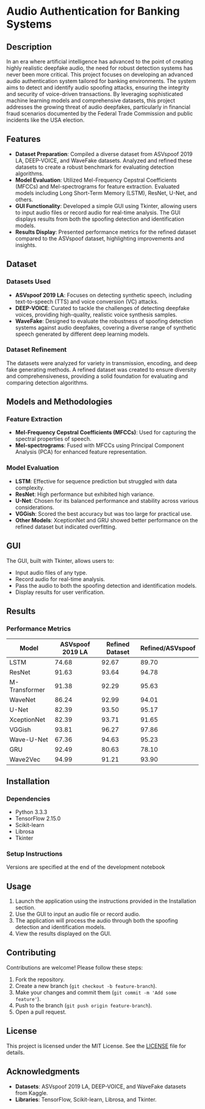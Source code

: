 # Audio Authentication for Banking Systems

## Description

In an era where artificial intelligence has advanced to the point of creating highly realistic deepfake audio, the need for robust detection systems has never been more critical. This project focuses on developing an advanced audio authentication system tailored for banking environments. The system aims to detect and identify audio spoofing attacks, ensuring the integrity and security of voice-driven transactions. By leveraging sophisticated machine learning models and comprehensive datasets, this project addresses the growing threat of audio deepfakes, particularly in financial fraud scenarios documented by the Federal Trade Commission and public incidents like the USA election.

## Features

- **Dataset Preparation**: Compiled a diverse dataset from ASVspoof 2019 LA, DEEP-VOICE, and WaveFake datasets. Analyzed and refined these datasets to create a robust benchmark for evaluating detection algorithms.
- **Model Evaluation**: Utilized Mel-Frequency Cepstral Coefficients (MFCCs) and Mel-spectrograms for feature extraction. Evaluated models including Long Short-Term Memory (LSTM), ResNet, U-Net, and others.
- **GUI Functionality**: Developed a simple GUI using Tkinter, allowing users to input audio files or record audio for real-time analysis. The GUI displays results from both the spoofing detection and identification models.
- **Results Display**: Presented performance metrics for the refined dataset compared to the ASVspoof dataset, highlighting improvements and insights.

## Dataset

### Datasets Used

- **ASVspoof 2019 LA**: Focuses on detecting synthetic speech, including text-to-speech (TTS) and voice conversion (VC) attacks.
- **DEEP-VOICE**: Curated to tackle the challenges of detecting deepfake voices, providing high-quality, realistic voice synthesis samples.
- **WaveFake**: Designed to evaluate the robustness of spoofing detection systems against audio deepfakes, covering a diverse range of synthetic speech generated by different deep learning models.

### Dataset Refinement

The datasets were analyzed for variety in transmission, encoding, and deep fake generating methods. A refined dataset was created to ensure diversity and comprehensiveness, providing a solid foundation for evaluating and comparing detection algorithms.

## Models and Methodologies

### Feature Extraction

- **Mel-Frequency Cepstral Coefficients (MFCCs)**: Used for capturing the spectral properties of speech.
- **Mel-spectrograms**: Fused with MFCCs using Principal Component Analysis (PCA) for enhanced feature representation.

### Model Evaluation

- **LSTM**: Effective for sequence prediction but struggled with data complexity.
- **ResNet**: High performance but exhibited high variance.
- **U-Net**: Chosen for its balanced performance and stability across various considerations.
- **VGGish**: Scored the best accuracy but was too large for practical use.
- **Other Models**: XceptionNet and GRU showed better performance on the refined dataset but indicated overfitting.

## GUI

The GUI, built with Tkinter, allows users to:
- Input audio files of any type.
- Record audio for real-time analysis.
- Pass the audio to both the spoofing detection and identification models.
- Display results for user verification.

## Results

### Performance Metrics

| Model       | ASVspoof 2019 LA | Refined Dataset | Refined/ASVspoof |
|-------------|------------------|-----------------|------------------|
| LSTM        | 74.68            | 92.67           | 89.70            |
| ResNet      | 91.63            | 93.64           | 94.78            |
| M-Transformer| 91.38           | 92.29           | 95.63            |
| WaveNet     | 86.24            | 92.99           | 94.01            |
| U-Net       | 82.39            | 93.50           | 95.17            |
| XceptionNet | 82.39            | 93.71           | 91.65            |
| VGGish      | 93.81            | 96.27           | 97.86            |
| Wave-U-Net  | 67.36            | 94.63           | 95.23            |
| GRU         | 92.49            | 80.63           | 78.10            |
| Wave2Vec    | 94.99            | 91.21           | 93.90            |

## Installation

### Dependencies

- Python 3.3.3
- TensorFlow 2.15.0
- Scikit-learn
- Librosa
- Tkinter

### Setup Instructions

Versions are specified at the end of the development notebook

## Usage

1. Launch the application using the instructions provided in the Installation section.
2. Use the GUI to input an audio file or record audio.
3. The application will process the audio through both the spoofing detection and identification models.
4. View the results displayed on the GUI.

## Contributing

Contributions are welcome! Please follow these steps:

1. Fork the repository.
2. Create a new branch (`git checkout -b feature-branch`).
3. Make your changes and commit them (`git commit -m 'Add some feature'`).
4. Push to the branch (`git push origin feature-branch`).
5. Open a pull request.

## License

This project is licensed under the MIT License. See the [LICENSE](LICENSE) file for details.

## Acknowledgments

- **Datasets**: ASVspoof 2019 LA, DEEP-VOICE, and WaveFake datasets from Kaggle.
- **Libraries**: TensorFlow, Scikit-learn, Librosa, and Tkinter.

